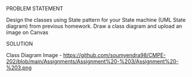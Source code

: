 PROBLEM STATEMENT 

Design the classes using State pattern for your State machine (UML State diagram) from previous homework. Draw a class diagram and 
upload an image on Canvas

SOLUTION

Class Diagram Image - https://github.com/soumyendra98/CMPE-202/blob/main/Assignments/Assignment%20-%203/Assignment%20-%203.png